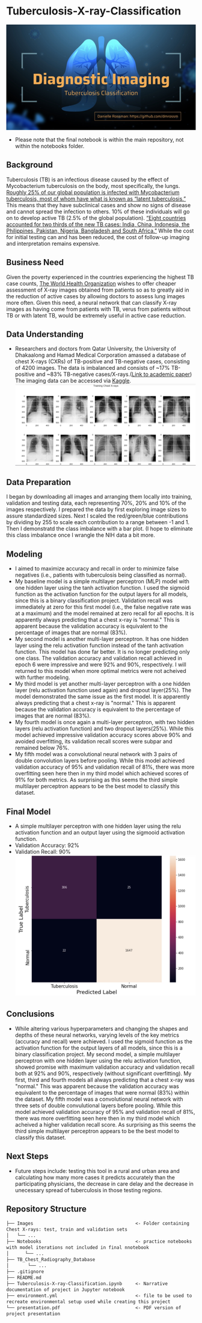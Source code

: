 # Tuberculosis-X-ray-Classification
![Banner Image](https://github.com/dmrossm/Tuberculosis-X-ray-Classification/blob/main/Images/Opening%20Slide.jpg)

- Please note that the final notebook is within the main repository, not within the notebooks folder.

## Background
Tuberculosis (TB) is an infectious disease caused by the effect of Mycobacterium tuberculosis
on the body, most specifically, the lungs. [Roughly 25% of our global population is infected with
Mycobacterium tuberculosis, most of whom have what is known as “latent tuberculosis.”](https://www.who.int/news-room/fact-sheets/detail/tuberculosis) This
means that they have subclinical cases and show no signs of disease and cannot spread the
infection to others. 10% of these individuals will go on to develop active TB (2.5% of the global
population). [“Eight countries accounted for two thirds of the new TB cases: India, China,
Indonesia, the Philippines, Pakistan, Nigeria, Bangladesh and South Africa.”](https://www.who.int/news-room/fact-sheets/detail/tuberculosis)
While the cost for initial testing can and has been reduced, the cost of follow-up imaging and
interpretation remains expensive. 

## Business Need
Given the poverty experienced in the countries experiencing
the highest TB case counts, [The World Health Organization](https://www.who.int/) wishes to offer cheaper assessment
of X-ray images obtained from patients so as to greatly aid in the reduction of active cases by
allowing doctors to assess lung images more often. Given this need, a neural network that can
classify X-ray images as having come from patients with TB, verus from patients without TB or
with latent TB, would be extremely useful in active case reduction.

## Data Understanding
- Researchers and doctors from Qatar University, the University of Dhakaalong and Hamad
Medical Corporation amassed a database of chest X-rays (CXRs) of TB-positive and TB-negative cases,
consisting of 4200 images. The data is imbalanced and consists of ~17% TB-positive and ~83%
TB-negative cases/X-rays.([Link to academic paper](https://ieeexplore.ieee.org/document/9224622)) The imaging data can be accessed via [Kaggle](https://www.kaggle.com/tawsifurrahman/tuberculosis-tb-chest-xray-dataset).
![Banner Image](https://github.com/dmrossm/Tuberculosis-X-ray-Classification/blob/main/Images/training_images.png)


## Data Preparation
I began by downloading all images and arranging them locally into training, validation and testing data, each representing 70%, 20% and 10% of the images respectively. I prepared the data by first exploring image sizes to assure standardized sizes. Next I scaled the
red/green/blue contributions by dividing by 255 to scale each contribution to a range between -1
and 1. Then I demonstratd the class imbalance with a bar plot. (I hope to eliminate this class imbalance once I wrangle the NIH data a bit more.

## Modeling
- I aimed to maximize accuracy and recall in order to minimize false negatives (i.e., patients with tuberculosis being classified as normal). 
- My baseline model is a simple multilayer perceptron (MLP) model with one hidden layer using the tanh activation function. I used the sigmoid function as the activation function for the output layers for all models, since this is a binary classification project. Validation recall was immediately at zero for this first model (i.e., the false negative rate was at a maximum) and the model remained at zero recall for all epochs. It is apparently always predicting that a chest x-ray is "normal." This is apparent because the validation accuracy is equivalent to the percentage of images that are normal (83%).
- My second model is another multi-layer perceptron. It has one hidden layer using the relu activation function instead of the tanh activation function. This model has done far better. It is no longer predicting only one class. The validation accuracy and validation recall achieved in epoch 6 were impressive and were 92% and 90%, respectively. I will returned to this model when more optimal metrics were not acheived with further modeling.
- My third model is yet another multi-layer perceptron with a one hidden layer (relu activation function used again) and dropout layer(25%). The model demonstrated the same issue as the first model. It is apparently always predicting that a chest x-ray is "normal." This is apparent because the validation accuracy is equivalent to the percentage of images that are normal (83%).
- My fourth model is once again a multi-layer perceptron, with two hidden layers (relu activation function) and two dropout layers(25%). While this model achieved impressive validation accuracy scores above 90% and avoided overfitting, its validation recall scores were subpar and remained below 76%.
- My fifth model was a convolutional neural network with 3 pairs of double convolution layers before pooling. While this model achieved validation accuracy of 95% and validation recall of 81%, there was more overfitting seen here then in my third model which achieved scores of 91% for both metrics. As surprising as this seems the third simple multilayer perceptron appears to be the best model to classify this dataset.

## Final Model 
- A simple multilayer perceptron with one hidden layer using the relu activation function and an output layer using the sigmooid activation function.
- Validation Accuracy: 92%
- Validation Recall: 90%
![Banner Image](https://github.com/dmrossm/Tuberculosis-X-ray-Classification/blob/main/Images/Confusion_Matrix.jpg)

## Conclusions
- While altering various hyperparameters and changing the shapes and depths of these neural networks, varying levels of the key metrics (accuracy and recall) were achieved. I used the sigmoid function as the activation function for the output layers of all models, since this is a binary classification project. My second model, a simple multilayer perceptron with one hidden layer using the relu activation function, showed promise with maximum validation accuracy and validation recall both at 92% and 90%, respectively (without significant overfitting). My first, third and fourth models all always predicting that a chest x-ray was "normal." This was apparent because the validation accuracy was equivalent to the percentage of images that were normal (83%) within the dataset. My fifth model was a convolutional neural network with three sets of double convulutional layers before pooling. While this model achieved validation accuracy of 95% and validation recall of 81%, there was more overfitting seen here then in my third model which acheived a higher validation recall score. As surprising as this seems the third simple multilayer perceptron appears to be the best model to classify this dataset.

## Next Steps
- Future steps include: testing this tool in a rural and urban area and calculating how many more cases it predicts accurately than the participating physicians, the decrease in care delay and the decrease in unecessary spread of tuberculosis in those testing regions.



## Repository Structure

```
├── Images                                      <- Folder containing Chest X-rays: test, train and validation sets
│   └── ...
├── Notebooks                                   <- practice notebooks with model iterations not included in final nnotebook                  
│      └── ...
├── TB_Chest_Radiography_Database
│       └── ...                        
├── .gitignore
├── README.md                                  
├── Tuberculosis-X-ray-Classification.ipynb     <- Narrative documentation of project in Jupyter notebook
├── environment.yml                             <- file to be used to recreate environmental setup used while creating this project
└── presentation.pdf                            <- PDF version of project presentation
``` 

